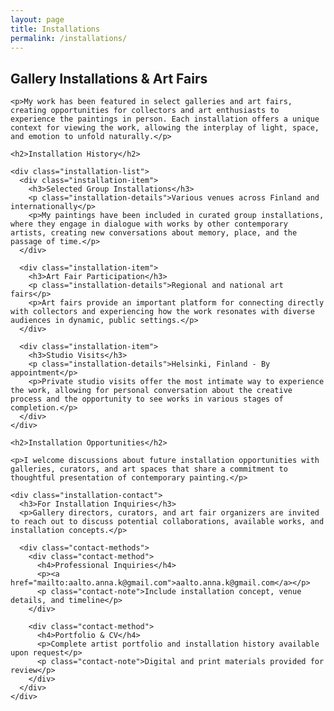 ```yaml
---
layout: page
title: Installations
permalink: /installations/
---
```


<div class="installations-section">
  <div class="installations-content">
    <h2>Gallery Installations & Art Fairs</h2>
    
    <p>My work has been featured in select galleries and art fairs, creating opportunities for collectors and art enthusiasts to experience the paintings in person. Each installation offers a unique context for viewing the work, allowing the interplay of light, space, and emotion to unfold naturally.</p>
    
    <h2>Installation History</h2>
    
    <div class="installation-list">
      <div class="installation-item">
        <h3>Selected Group Installations</h3>
        <p class="installation-details">Various venues across Finland and internationally</p>
        <p>My paintings have been included in curated group installations, where they engage in dialogue with works by other contemporary artists, creating new conversations about memory, place, and the passage of time.</p>
      </div>
      
      <div class="installation-item">
        <h3>Art Fair Participation</h3>
        <p class="installation-details">Regional and national art fairs</p>
        <p>Art fairs provide an important platform for connecting directly with collectors and experiencing how the work resonates with diverse audiences in dynamic, public settings.</p>
      </div>
      
      <div class="installation-item">
        <h3>Studio Visits</h3>
        <p class="installation-details">Helsinki, Finland - By appointment</p>
        <p>Private studio visits offer the most intimate way to experience the work, allowing for personal conversation about the creative process and the opportunity to see works in various stages of completion.</p>
      </div>
    </div>

    <h2>Installation Opportunities</h2>

    <p>I welcome discussions about future installation opportunities with galleries, curators, and art spaces that share a commitment to thoughtful presentation of contemporary painting.</p>

    <div class="installation-contact">
      <h3>For Installation Inquiries</h3>
      <p>Gallery directors, curators, and art fair organizers are invited to reach out to discuss potential collaborations, available works, and installation concepts.</p>

      <div class="contact-methods">
        <div class="contact-method">
          <h4>Professional Inquiries</h4>
          <p><a href="mailto:aalto.anna.k@gmail.com">aalto.anna.k@gmail.com</a></p>
          <p class="contact-note">Include installation concept, venue details, and timeline</p>
        </div>

        <div class="contact-method">
          <h4>Portfolio & CV</h4>
          <p>Complete artist portfolio and installation history available upon request</p>
          <p class="contact-note">Digital and print materials provided for review</p>
        </div>
      </div>
    </div>

  </div>
</div>
